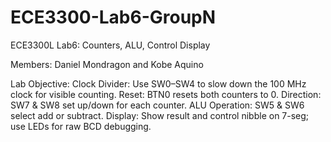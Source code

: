 # ECE3300-Lab6-GroupN
ECE3300L Lab6: Counters, ALU, Control Display

Members: Daniel Mondragon and Kobe Aquino

Lab Objective: 
Clock Divider: Use SW0–SW4 to slow down the 100 MHz clock for visible counting.
Reset: BTN0 resets both counters to 0.
Direction: SW7 & SW8 set up/down for each counter.
ALU Operation: SW5 & SW6 select add or subtract.
Display: Show result and control nibble on 7-seg; use LEDs for raw BCD debugging.

